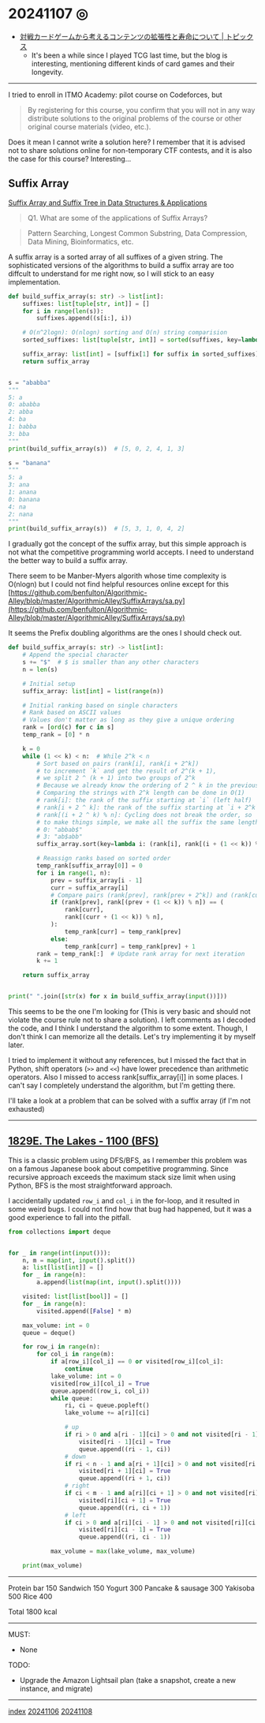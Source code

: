 <head><meta name="viewport" content="width=device-width, initial-scale=1.0, user-scalable=yes" /><meta charset="UTF-8"></head>

# 20241107 ◎

- [対戦カードゲームから考えるコンテンツの拡張性と寿命について | トピックス](https://gensouyugi.com/topics/858)
	- It\'s been a while since I played TCG last time, but the blog is interesting, mentioning different kinds of card games and their longevity.

---

I tried to enroll in ITMO Academy: pilot course on Codeforces, but

> By registering for this course, you confirm that you will not in any way distribute solutions to the original problems of the course or other original course materials (video, etc.).

Does it mean I cannot write a solution here? I remember that it is advised not to share solutions online for non-temporary CTF contests, and it is also the case for this course? Interesting...

## Suffix Array

[Suffix Array and Suffix Tree in Data Structures & Applications](https://www.scholarhat.com/tutorial/datastructures/suffix-array-and-suffix-tree-in-data-structures)

> Q1. What are some of the applications of Suffix Arrays?

> Pattern Searching, Longest Common Substring, Data Compression, Data Mining, Bioinformatics, etc.

A suffix array is a sorted array of all suffixes of a given string. The sophisticated versions of the algorithms to build a suffix array are too diffcult to understand for me right now, so I will stick to an easy implementation.

```python
def build_suffix_array(s: str) -> list[int]:
    suffixes: list[tuple[str, int]] = []
    for i in range(len(s)):
        suffixes.append((s[i:], i))

    # O(n^2logn): O(nlogn) sorting and O(n) string comparision
    sorted_suffixes: list[tuple[str, int]] = sorted(suffixes, key=lambda x: x[0])

    suffix_array: list[int] = [suffix[1] for suffix in sorted_suffixes]
    return suffix_array


s = "ababba"
"""
5: a
0: ababba
2: abba
4: ba
1: babba
3: bba
"""
print(build_suffix_array(s))  # [5, 0, 2, 4, 1, 3]

s = "banana"
"""
5: a
3: ana
1: anana
0: banana
4: na
2: nana
"""
print(build_suffix_array(s))  # [5, 3, 1, 0, 4, 2]
```

I gradually got the concept of the suffix array, but this simple approach is not what the competitive programming world accepts. I need to understand the better way to build a suffix array.

There seem to be Manber-Myers algorith whose time complexity is O(nlogn) but I could not find helpful resources online except for this [https://github.com/benfulton/Algorithmic-Alley/blob/master/AlgorithmicAlley/SuffixArrays/sa.py](https://github.com/benfulton/Algorithmic-Alley/blob/master/AlgorithmicAlley/SuffixArrays/sa.py)

It seems the Prefix doubling algorithms are the ones I should check out.

```python
def build_suffix_array(s: str) -> list[int]:
    # Append the special character
    s += "$"  # $ is smaller than any other characters
    n = len(s)

    # Initial setup
    suffix_array: list[int] = list(range(n))

    # Initial ranking based on single characters
    # Rank based on ASCII values
    # Values don't matter as long as they give a unique ordering
    rank = [ord(c) for c in s]
    temp_rank = [0] * n

    k = 0
    while (1 << k) < n:  # While 2^k < n
        # Sort based on pairs (rank[i], rank[i + 2^k])
        # to increment `k` and get the result of 2^(k + 1),
        # we split 2 ^ (k + 1) into two groups of 2^k
        # Because we already know the ordering of 2 ^ k in the previous iteration
        # Comparing the strings with 2^k length can be done in O(1)
        # rank[i]: the rank of the suffix starting at `i` (left half)
        # rank[i + 2 ^ k]: the rank of the suffix starting at `i + 2^k` (right half)
        # rank[(i + 2 ^ k) % n]: Cycling does not break the order, so
        # to make things simple, we make all the suffix the same length
        # 0: "abbab$"
        # 3: "ab$abb"
        suffix_array.sort(key=lambda i: (rank[i], rank[(i + (1 << k)) % n]))

        # Reassign ranks based on sorted order
        temp_rank[suffix_array[0]] = 0
        for i in range(1, n):
            prev = suffix_array[i - 1]
            curr = suffix_array[i]
            # Compare pairs (rank[prev], rank[prev + 2^k]) and (rank[curr], rank[curr + 2^k])
            if (rank[prev], rank[(prev + (1 << k)) % n]) == (
                rank[curr],
                rank[(curr + (1 << k)) % n],
            ):
                temp_rank[curr] = temp_rank[prev]
            else:
                temp_rank[curr] = temp_rank[prev] + 1
        rank = temp_rank[:]  # Update rank array for next iteration
        k += 1

    return suffix_array


print(" ".join([str(x) for x in build_suffix_array(input())]))
```

This seems to be the one I\'m looking for (This is very basic and should not violate the course rule not to share a solution). I left comments as I decoded the code, and I think I understand the algorithm to some extent. Though, I don't think I can memorize all the details. Let\'s try implementing it by myself later.

I tried to implement it without any references, but I missed the fact that in Python, shift operators (`>>` and `<<`) have lower precedence than arithmetic operators. Also I missed to access rank[suffix\_array[i]] in some places. I can\'t say I completely understand the algorithm, but I\'m getting there.

I\'ll take a look at a problem that can be solved with a suffix array (if I\'m not exhausted)

---

## [1829E. The Lakes - 1100 (BFS)](https://codeforces.com/problemset/problem/1829/E)

This is a classic problem using DFS/BFS, as I remember this problem was on a famous Japanese book about competitive programming. Since recursive approach exceeds the maximum stack size limit when using Python, BFS is the most straightforward approach.

I accidentally updated `row_i` and `col_i` in the for-loop, and it resulted in some weird bugs. I could not find how that bug had happened, but it was a good experience to fall into the pitfall.

```python
from collections import deque


for _ in range(int(input())):
    n, m = map(int, input().split())
    a: list[list[int]] = []
    for _ in range(n):
        a.append(list(map(int, input().split())))

    visited: list[list[bool]] = []
    for _ in range(n):
        visited.append([False] * m)

    max_volume: int = 0
    queue = deque()

    for row_i in range(n):
        for col_i in range(m):
            if a[row_i][col_i] == 0 or visited[row_i][col_i]:
                continue
            lake_volume: int = 0
            visited[row_i][col_i] = True
            queue.append((row_i, col_i))
            while queue:
                ri, ci = queue.popleft()
                lake_volume += a[ri][ci]

                # up
                if ri > 0 and a[ri - 1][ci] > 0 and not visited[ri - 1][ci]:
                    visited[ri - 1][ci] = True
                    queue.append((ri - 1, ci))
                # down
                if ri < n - 1 and a[ri + 1][ci] > 0 and not visited[ri + 1][ci]:
                    visited[ri + 1][ci] = True
                    queue.append((ri + 1, ci))
                # right
                if ci < m - 1 and a[ri][ci + 1] > 0 and not visited[ri][ci + 1]:
                    visited[ri][ci + 1] = True
                    queue.append((ri, ci + 1))
                # left
                if ci > 0 and a[ri][ci - 1] > 0 and not visited[ri][ci - 1]:
                    visited[ri][ci - 1] = True
                    queue.append((ri, ci - 1))

            max_volume = max(lake_volume, max_volume)

    print(max_volume)
```

---

Protein bar 150
Sandwich 150
Yogurt 300
Pancake & sausage 300
Yakisoba 500
Rice 400

Total 1800 kcal

---

MUST:

- None

TODO:

- Upgrade the Amazon Lightsail plan (take a snapshot, create a new instance, and migrate)

---

[index](../../index.html)
[20241106](20241106.html)
[20241108](20241108.html)
